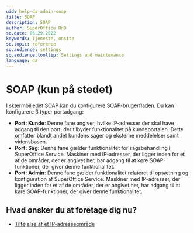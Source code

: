 ```yaml
---
uid: help-da-admin-soap
title: SOAP
description: SOAP
author: SuperOffice RnD
so.date: 06.29.2022
keywords: Tjeneste, onsite
so.topic: reference
so.audience: settings
so.audience.tooltip: Settings and maintenance
language: da
---
```


# SOAP (kun på stedet)

I skærmbilledet SOAP kan du konfigurere SOAP-brugerfladen. Du kan konfigurere 3 typer portadgang:

* **Port: Kunde**: Denne fane angiver, hvilke IP-adresser der skal have adgang til den port, der tilbyder funktionalitet på kundeportalen. Dette omfatter blandt andet kundens sager og eksterne meddelelser samt vidensbasen.
* **Port: Sag**: Denne fane gælder funktionalitet for sagsbehandling i SuperOffice Service. Maskiner med IP-adresser, der ligger inden for et af de områder, der er angivet her, har adgang til at køre SOAP-funktioner, der giver denne funktionalitet.
* **Port: Admin**: Denne fane gælder funktionalitet relateret til opsætning og konfiguration af SuperOffice Service. Maskiner med IP-adresser, der ligger inden for et af de områder, der er angivet her, har adgang til at køre SOAP-funktioner, der giver denne funktionalitet.

## Hvad ønsker du at foretage dig nu?

* [Tilføjelse af et IP-adresseområde][1]

<!-- Referenced links -->
[1]: ../configure-soap.md

<!-- Referenced images -->
